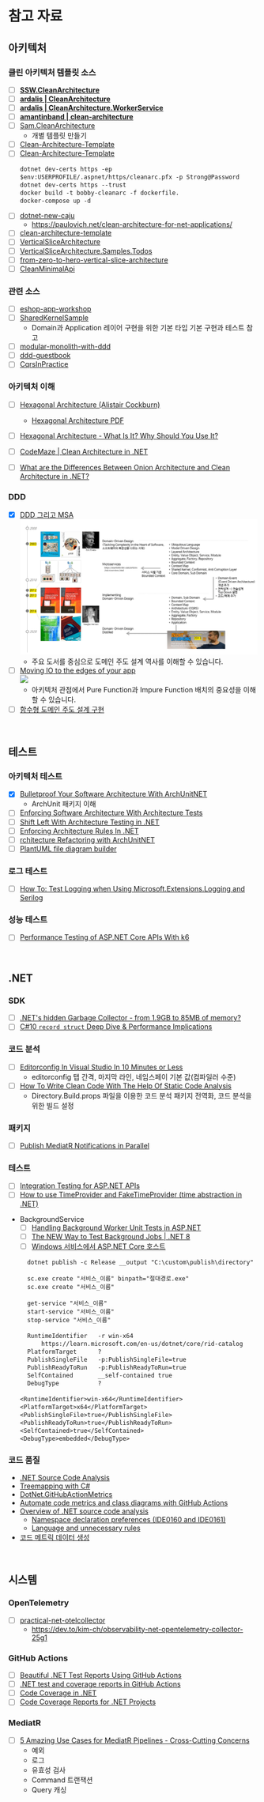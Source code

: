 
# 참고 자료

## 아키텍처
### 클린 아키텍처 템플릿 소스
- [ ] **[SSW.CleanArchitecture](https://github.com/SSWConsulting/SSW.CleanArchitecture)**
- [ ] **[ardalis | CleanArchitecture](https://github.com/ardalis/CleanArchitecture)**
- [ ] **[ardalis | CleanArchitecture.WorkerService](https://github.com/ardalis/CleanArchitecture.WorkerService/tree/main)**
- [ ] **[amantinband | clean-architecture](https://github.com/amantinband/clean-architecture)**
- [ ] [Sam.CleanArchitecture](https://github.com/samanazadi1996/Sam.CleanArchitecture)
  - 개별 템플릿 만들기
- [ ] [Clean-Architecture-Template](https://github.com/babaktaremi/Clean-Architecture-Template)
- [ ] [Clean-Architecture-Template](https://github.com/babaktaremi/Clean-Architecture-Template)
  ```shell
  dotnet dev-certs https -ep $env:USERPROFILE/.aspnet/https/cleanarc.pfx -p Strong@Password
  dotnet dev-certs https --trust
  docker build -t bobby-cleanarc -f dockerfile.
  docker-compose up -d
  ```
- [ ] [dotnet-new-caju](https://github.com/ivanpaulovich/dotnet-new-caju)
  - https://paulovich.net/clean-architecture-for-net-applications/
- [ ] [clean-architecture-template](https://github.com/Genocs/clean-architecture-template)
- [ ] [VerticalSliceArchitecture](https://github.com/Hona/VerticalSliceArchitecture)
- [ ] [VerticalSliceArchitecture.Samples.Todos](https://github.com/Hona/VerticalSliceArchitecture.Samples.Todos)
- [ ] [from-zero-to-hero-vertical-slice-architecture](https://github.com/Dometrain/from-zero-to-hero-vertical-slice-architecture)
- [ ] [CleanMinimalApi](https://github.com/stphnwlsh/CleanMinimalApi)

### 관련 소스
- [ ] [eshop-app-workshop](https://github.com/dotnet-presentations/eshop-app-workshop)
- [ ] [SharedKernelSample](https://github.com/NimblePros/SharedKernelSample)
  - Domain과 Application 레이어 구현을 위한 기본 타입 기본 구현과 테스트 참고
- [ ] [modular-monolith-with-ddd](https://github.com/kgrzybek/modular-monolith-with-ddd)
- [ ] [ddd-guestbook](https://github.com/ardalis/ddd-guestbook)
- [ ] [CqrsInPractice](https://github.com/vkhorikov/CqrsInPractice)

### 아키텍처 이해
- [ ] [Hexagonal Architecture (Alistair Cockburn)](https://www.youtube.com/watch?v=k0ykTxw7s0Y)
  - [Hexagonal Architecture PDF](https://alistaircockburn.com/Hexagonal%20Budapest%2023-05-18.pdf)
- [ ] [Hexagonal Architecture - What Is It? Why Should You Use It?](https://www.happycoders.eu/software-craftsmanship/hexagonal-architecture/)
- [ ] [CodeMaze | Clean Architecture in .NET](https://code-maze.com/dotnet-clean-architecture/)
- [ ] [What are the Differences Between Onion Architecture and Clean Architecture in .NET?](https://code-maze.com/dotnet-differences-between-onion-architecture-and-clean-architecture/)


### DDD
- [x] [DDD 그리고 MSA](https://www.youtube.com/watch?v=DOpt6IWU6LU)  
  [![](./.images/DDDandMSA.png)](https://www.youtube.com/watch?v=DOpt6IWU6LU)
  - 주요 도서를 중심으로 도메인 주도 설계 역사를 이해할 수 있습니다.
- [ ] [Moving IO to the edges of your app](https://www.youtube.com/watch?v=P1vES9AgfC4)  
  [![](https://img.youtube.com/vi/P1vES9AgfC4/0.jpg)](https://www.youtube.com/watch?v=P1vES9AgfC4)
  - 아키텍처 관점에서 Pure Function과 Impure Function 배치의 중요성을 이해할 수 있습니다.
- [ ] [함수형 도메인 주도 설계 구현](https://liftio.org/2021/files/jisoo-park-ppt.pdf)

<br/>

## 테스트
### 아키텍처 테스트
- [x] [Bulletproof Your Software Architecture With ArchUnitNET](https://www.youtube.com/watch?v=R_srbvA6IQM)
  - ArchUnit 패키지 이해
- [ ] [Enforcing Software Architecture With Architecture Tests](https://www.milanjovanovic.tech/blog/enforcing-software-architecture-with-architecture-tests)
- [ ] [Shift Left With Architecture Testing in .NET](https://www.milanjovanovic.tech/blog/shift-left-with-architecture-testing-in-dotnet)
- [ ] [Enforcing Architecture Rules In .NET](https://honesdev.com/enforcing-architecture-rules-in-dotnet/)
- [ ] [rchitecture Refactoring with ArchUnitNET](https://www.production-ready.de/2023/12/10/architecture-refactoring-with-archunitnet-en.html)
- [ ] [PlantUML file diagram builder](https://archunitnet.readthedocs.io/en/latest/guide/#51-full-diagram-dependencies)

### 로그 테스트
- [ ] [How To: Test Logging when Using Microsoft.Extensions.Logging and Serilog](https://seankilleen.com/2024/04/how-to-test-logging-when-using-microsoft-extensions-logging-and-serilog/)

### 성능 테스트
- [ ] [Performance Testing of ASP.NET Core APIs With k6](https://code-maze.com/aspnetcore-performance-testing-with-k6/)

<br/>

## .NET
### SDK
- [ ] [.NET's hidden Garbage Collector - from 1.9GB to 85MB of memory?](https://www.youtube.com/watch?v=y7FTxAqExyU)
- [ ] [C#10 `record struct` Deep Dive & Performance Implications](https://nietras.com/2021/06/14/csharp-10-record-struct/)

### 코드 분석
- [ ] [Editorconfig In Visual Studio In 10 Minutes or Less](https://www.youtube.com/watch?v=CQW5b58mPdg&t)
  - editorconfig 탭 간격, 마지막 라인, 네임스페이 기본 값(컴파일러 수준)
- [ ] [How To Write Clean Code With The Help Of Static Code Analysis](https://www.youtube.com/watch?v=0nVT1gM4vPg)
  - Directory.Build.props 파일을 이용한 코드 분석 패키지 전역화, 코드 분석을 위한 빌드 설정

### 패키지
- [ ] [Publish MediatR Notifications in Parallel](https://code-maze.com/mediatr-parallel-publishing-notifications/)

### 테스트
- [ ] [Integration Testing for ASP.NET APIs](https://knowyourtoolset.com/2024/01/integration-testing/)
- [ ] [How to use TimeProvider and FakeTimeProvider (time abstraction in .NET)](https://grantwinney.com/how-to-use-timeprovider-and-faketimeprovider/)
- BackgroundService
  - [ ] [Handling Background Worker Unit Tests in ASP.NET](https://matt-ghafouri.medium.com/handling-background-worker-unit-tests-in-asp-net-77180e25697d)
  - [ ] [The NEW Way to Test Background Jobs | .NET 8](https://www.youtube.com/watch?v=uN1V0Sw34NQ)
  - [ ] [Windows 서비스에서 ASP.NET Core 호스트](https://learn.microsoft.com/ko-kr/aspnet/core/host-and-deploy/windows-service?view=aspnetcore-9.0&tabs=visual-studio)
  ```
    dotnet publish -c Release __output "C:\custom\publish\directory"

    sc.exe create "서비스_이름" binpath="절대경로.exe"
    sc.exe create "서비스_이름"

    get-service "서비스_이름"
    start-service "서비스_이름"
    stop-service "서비스_이름"

    RuntimeIdentifier	-r win-x64
        https://learn.microsoft.com/en-us/dotnet/core/rid-catalog
    PlatformTarget		?
    PublishSingleFile	-p:PublishSingleFile=true
    PublishReadyToRun	-p:PublishReadyToRun=true
    SelfContained		__self-contained true
    DebugType			?

  <RuntimeIdentifier>win-x64</RuntimeIdentifier>
  <PlatformTarget>x64</PlatformTarget>
  <PublishSingleFile>true</PublishSingleFile>
  <PublishReadyToRun>true</PublishReadyToRun>
  <SelfContained>true</SelfContained>
  <DebugType>embedded</DebugType>
  ```

### 코드 품질
- [.NET Source Code Analysis](https://swharden.com/blog/2023-03-05-dotnet-code-analysis/)
- [Treemapping with C#](https://swharden.com/blog/2023-03-07-treemapping/)
- [DotNet.GitHubActionMetrics](https://github.com/MarvinDrude/DotNet.GitHubActionMetrics)
- [Automate code metrics and class diagrams with GitHub Actions](https://devblogs.microsoft.com/dotnet/automate-code-metrics-and-class-diagrams-with-github-actions/)
- [Overview of .NET source code analysis](https://learn.microsoft.com/en-us/dotnet/fundamentals/code-analysis/overview?tabs=net-9#enable-on-build)
  - [Namespace declaration preferences (IDE0160 and IDE0161)](https://learn.microsoft.com/en-us/dotnet/fundamentals/code-analysis/style-rules/ide0160-ide0161)
  - [Language and unnecessary rules](https://learn.microsoft.com/en-us/dotnet/fundamentals/code-analysis/style-rules/language-rules#option-format)
- [코드 메트릭 데이터 생성](https://learn.microsoft.com/ko-kr/visualstudio/code-quality/how-to-generate-code-metrics-data?view=vs-2022)


<br/>

## 시스템
### OpenTelemetry
- [ ] [practical-net-otelcollector](https://github.com/kimcuhoang/practical-net-otelcollector/tree/main)
  - https://dev.to/kim-ch/observability-net-opentelemetry-collector-25g1

### GitHub Actions
- [ ] [Beautiful .NET Test Reports Using GitHub Actions](https://seankilleen.com/2024/03/beautiful-net-test-reports-using-github-actions/)
- [ ] [.NET test and coverage reports in GitHub Actions](https://www.damirscorner.com/blog/posts/20240719-DotNetTestAndCoverageReportsInGitHubActions.html)
- [ ] [Code Coverage in .NET](https://code-maze.com/dotnet-code-coverage/)
- [ ] [Code Coverage Reports for .NET Projects](https://knowyourtoolset.com/2024/01/coverage-reports/)

### MediatR
- [ ] [5 Amazing Use Cases for MediatR Pipelines - Cross-Cutting Concerns](https://www.youtube.com/watch?v=Iql4yjHYRiA)
  - 예외
  - 로그
  - 유효성 검사
  - Command 트랜잭션
  - Query 캐싱
